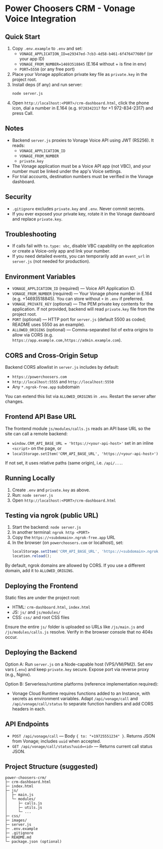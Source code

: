 # Power Choosers CRM - Vonage Voice Integration

## Quick Start
1. Copy `.env.example` to `.env` and set:
   - `VONAGE_APPLICATION_ID=e29347ed-7cb3-4d58-b461-6f47647760bf` (or your app ID)
   - `VONAGE_FROM_NUMBER=14693518845` (E.164 without + is fine in env)
   - `PORT=5550` (or any free port)
2. Place your Vonage application private key file as `private.key` in the project root.
3. Install deps (if any) and run server:
   ```bash
   node server.js
   ```
4. Open `http://localhost:<PORT>/crm-dashboard.html`, click the phone icon, dial a number in E.164 (e.g. `9728342317` for +1 972-834-2317) and press Call.

## Notes
- Backend `server.js` proxies to Vonage Voice API using JWT (RS256). It reads:
  - `VONAGE_APPLICATION_ID`
  - `VONAGE_FROM_NUMBER`
  - `private.key`
- The Vonage application must be a Voice API app (not VBC), and your number must be linked under the app's Voice settings.
- For trial accounts, destination numbers must be verified in the Vonage dashboard.

## Security
- `.gitignore` excludes `private.key` and `.env`. Never commit secrets.
- If you ever exposed your private key, rotate it in the Vonage dashboard and replace `private.key`.

## Troubleshooting
- If calls fail with `to.type: vbc`, disable VBC capability on the application or create a Voice-only app and link your number.
- If you need detailed events, you can temporarily add an `event_url` in `server.js` (not needed for production).

## Environment Variables
- `VONAGE_APPLICATION_ID` (required) — Voice API Application ID.
- `VONAGE_FROM_NUMBER` (required) — Your Vonage phone number in E.164 (e.g. +14693518845). You can store without `+` in `.env` if preferred.
- `VONAGE_PRIVATE_KEY` (optional) — The PEM private key contents for the application. If not provided, backend will read `private.key` file from the project root.
- `PORT` (optional) — HTTP port for `server.js` (default 5500 as coded; README uses 5550 as an example).
- `ALLOWED_ORIGINS` (optional) — Comma-separated list of extra origins to allow via CORS (e.g. `https://app.example.com,https://admin.example.com`).

## CORS and Cross-Origin Setup
Backend CORS allowlist in `server.js` includes by default:
- `https://powerchoosers.com`
- `http://localhost:5555` and `http://localhost:5550`
- Any `*.ngrok-free.app` subdomain

You can extend this list via `ALLOWED_ORIGINS` in `.env`. Restart the server after changes.

## Frontend API Base URL
The frontend module `js/modules/calls.js` reads an API base URL so the site can call a remote backend:
- `window.CRM_API_BASE_URL = 'https://<your-api-host>'` set in an inline `<script>` on the page, or
- `localStorage.setItem('CRM_API_BASE_URL', 'https://<your-api-host>')`

If not set, it uses relative paths (same origin), i.e. `/api/...`.

## Running Locally
1. Create `.env` and `private.key` as above.
2. Run: `node server.js`
3. Open `http://localhost:<PORT>/crm-dashboard.html`

## Testing via ngrok (public URL)
1. Start the backend: `node server.js`
2. In another terminal: `ngrok http <PORT>`
3. Copy the `https://<subdomain>.ngrok-free.app` URL
4. In the browser (on `powerchoosers.com` or localhost), set:
   ```js
   localStorage.setItem('CRM_API_BASE_URL', 'https://<subdomain>.ngrok-free.app');
   location.reload();
   ```
By default, ngrok domains are allowed by CORS. If you use a different domain, add it to `ALLOWED_ORIGINS`.

## Deploying the Frontend
Static files are under the project root:
- HTML: `crm-dashboard.html`, `index.html`
- JS: `js/` and `js/modules/`
- CSS: `css/` and root CSS files

Ensure the entire `js/` folder is uploaded so URLs like `/js/main.js` and `/js/modules/calls.js` resolve. Verify in the browser console that no 404s occur.

## Deploying the Backend
Option A: Run `server.js` on a Node-capable host (VPS/VM/PM2). Set env vars (`.env`) and keep `private.key` secure. Expose port via reverse proxy (e.g., Nginx).

Option B: Serverless/runtime platforms (reference implementation required):
- Vonage Cloud Runtime requires functions added to an Instance, with secrets as environment variables. Adapt `/api/vonage/call` and `/api/vonage/call/status` to separate function handlers and add CORS headers in each.

## API Endpoints
- `POST /api/vonage/call` — Body `{ to: "+19725551234" }`. Returns JSON from Vonage; includes `uuid` when accepted.
- `GET /api/vonage/call/status?uuid=<id>` — Returns current call status JSON.

## Project Structure (suggested)
```
power-choosers-crm/
├─ crm-dashboard.html
├─ index.html
├─ js/
│  ├─ main.js
│  └─ modules/
│     ├─ calls.js
│     ├─ utils.js
│     └─ ...
├─ css/
├─ images/
├─ server.js
├─ .env.example
├─ .gitignore
├─ README.md
└─ package.json (optional)
